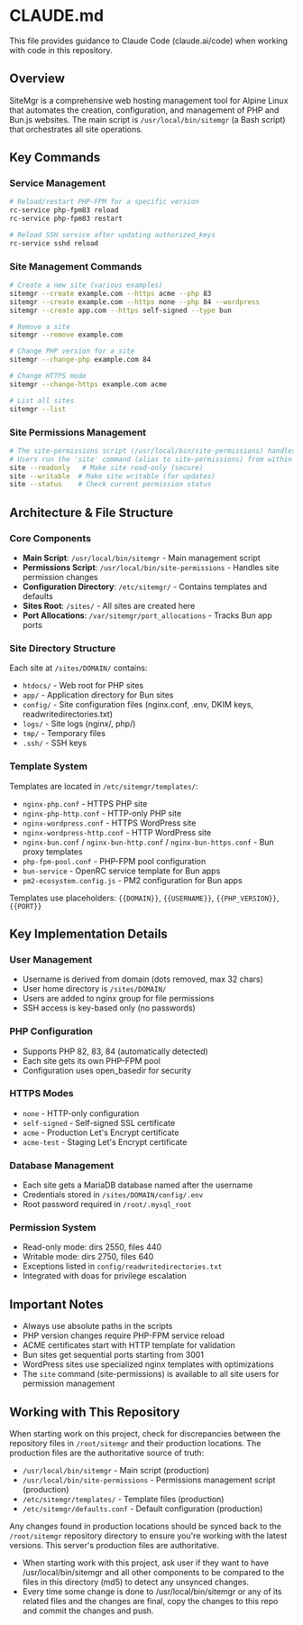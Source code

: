 # CLAUDE.md

This file provides guidance to Claude Code (claude.ai/code) when working with code in this repository.

## Overview

SiteMgr is a comprehensive web hosting management tool for Alpine Linux that automates the creation, configuration, and management of PHP and Bun.js websites. The main script is `/usr/local/bin/sitemgr` (a Bash script) that orchestrates all site operations.

## Key Commands

### Service Management
```bash
# Reload/restart PHP-FPM for a specific version
rc-service php-fpm83 reload
rc-service php-fpm83 restart

# Reload SSH service after updating authorized_keys
rc-service sshd reload
```

### Site Management Commands
```bash
# Create a new site (various examples)
sitemgr --create example.com --https acme --php 83
sitemgr --create example.com --https none --php 84 --wordpress
sitemgr --create app.com --https self-signed --type bun

# Remove a site
sitemgr --remove example.com

# Change PHP version for a site
sitemgr --change-php example.com 84

# Change HTTPS mode
sitemgr --change-https example.com acme

# List all sites
sitemgr --list
```

### Site Permissions Management
```bash
# The site-permissions script (/usr/local/bin/site-permissions) handles permission changes
# Users run the 'site' command (alias to site-permissions) from within their site directory
site --readonly   # Make site read-only (secure)
site --writable  # Make site writable (for updates)
site --status    # Check current permission status
```

## Architecture & File Structure

### Core Components
- **Main Script**: `/usr/local/bin/sitemgr` - Main management script
- **Permissions Script**: `/usr/local/bin/site-permissions` - Handles site permission changes
- **Configuration Directory**: `/etc/sitemgr/` - Contains templates and defaults
- **Sites Root**: `/sites/` - All sites are created here
- **Port Allocations**: `/var/sitemgr/port_allocations` - Tracks Bun app ports

### Site Directory Structure
Each site at `/sites/DOMAIN/` contains:
- `htdocs/` - Web root for PHP sites
- `app/` - Application directory for Bun sites
- `config/` - Site configuration files (nginx.conf, .env, DKIM keys, readwritedirectories.txt)
- `logs/` - Site logs (nginx/, php/)
- `tmp/` - Temporary files
- `.ssh/` - SSH keys

### Template System
Templates are located in `/etc/sitemgr/templates/`:
- `nginx-php.conf` - HTTPS PHP site
- `nginx-php-http.conf` - HTTP-only PHP site
- `nginx-wordpress.conf` - HTTPS WordPress site
- `nginx-wordpress-http.conf` - HTTP WordPress site
- `nginx-bun.conf` / `nginx-bun-http.conf` / `nginx-bun-https.conf` - Bun proxy templates
- `php-fpm-pool.conf` - PHP-FPM pool configuration
- `bun-service` - OpenRC service template for Bun apps
- `pm2-ecosystem.config.js` - PM2 configuration for Bun apps

Templates use placeholders: `{{DOMAIN}}`, `{{USERNAME}}`, `{{PHP_VERSION}}`, `{{PORT}}`

## Key Implementation Details

### User Management
- Username is derived from domain (dots removed, max 32 chars)
- User home directory is `/sites/DOMAIN/`
- Users are added to nginx group for file permissions
- SSH access is key-based only (no passwords)

### PHP Configuration
- Supports PHP 82, 83, 84 (automatically detected)
- Each site gets its own PHP-FPM pool
- Configuration uses open_basedir for security

### HTTPS Modes
- `none` - HTTP-only configuration
- `self-signed` - Self-signed SSL certificate
- `acme` - Production Let's Encrypt certificate
- `acme-test` - Staging Let's Encrypt certificate

### Database Management
- Each site gets a MariaDB database named after the username
- Credentials stored in `/sites/DOMAIN/config/.env`
- Root password required in `/root/.mysql_root`

### Permission System
- Read-only mode: dirs 2550, files 440
- Writable mode: dirs 2750, files 640
- Exceptions listed in `config/readwritedirectories.txt`
- Integrated with doas for privilege escalation

## Important Notes

- Always use absolute paths in the scripts
- PHP version changes require PHP-FPM service reload
- ACME certificates start with HTTP template for validation
- Bun sites get sequential ports starting from 3001
- WordPress sites use specialized nginx templates with optimizations
- The `site` command (site-permissions) is available to all site users for permission management

## Working with This Repository

When starting work on this project, check for discrepancies between the repository files in `/root/sitemgr` and their production locations. The production files are the authoritative source of truth:

- `/usr/local/bin/sitemgr` - Main script (production)
- `/usr/local/bin/site-permissions` - Permissions management script (production)
- `/etc/sitemgr/templates/` - Template files (production)
- `/etc/sitemgr/defaults.conf` - Default configuration (production)

Any changes found in production locations should be synced back to the `/root/sitemgr` repository directory to ensure you're working with the latest versions. This server's production files are authoritative.
- When starting work with this project, ask user if they want to have /usr/local/bin/sitemgr and all other components to be compared to the files in this directory (md5) to detect any unsynced changes.
- Every time some change is done to /usr/local/bin/sitemgr or any of its related files and the changes are final, copy the changes to this repo and commit the changes and push.